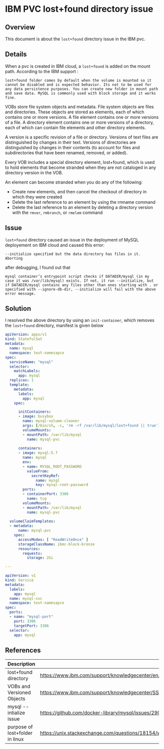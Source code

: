 # IBM PVC lost+found directory issue

## Overview
This document is about the `lost+found` directory issue in the IBM pvc.


## Details

When a pvc is created in IBM cloud, a `lost+found` is added on the mount path. According to the IBM support :

```
lost+found folder comes by default when the volume is mounted so it cannot be disabled and is expected behavior. Its not to be used for any data persistence purposes. You can create new folder in mount path and save data. MySQL is commonly used with block storage and it works fine.
```


VOBs store file system objects and metadata. File system objects are files and directories. These objects are stored as elements, each of which contains one or more versions. A file element contains one or more versions of a file. A directory element contains one or more versions of a directory, each of which can contain file elements and other directory elements.

A version is a specific revision of a file or directory. Versions of text files are distinguished by changes in their text. Versions of directories are distinguished by changes in their contents (to account for files and subdirectories that have been renamed, removed, or added).


Every VOB includes a special directory element, lost+found, which is used to hold elements that become stranded when they are not cataloged in any directory version in the VOB.

An element can become stranded when you do any of the following:

- Create new elements, and then cancel the checkout of directory in which they were created
- Delete the last reference to an element by using the rmname command
- Delete the last reference to an element by deleting a directory version with the `rmver`, `rmbranch`, or `rmelem` command


## Issue
`lost+found` directory caused an issue in the deployment of MySQL deployement on IBM cloud and caused this error:

```
--initialize specified but the data directory has files in it. Aborting
```

after debugging, I found out that

```
mysql container’s entrypoint script checks if DATADIR/mysql (in my case it was /var/lib/mysql) exists. If not, it run --initialize, but if DATADIR/mysql contains any files other than ones starting with . or specified with --ignore-db-dir, --initialize will fail with the above error message.
```

## Solution
I resolved the above directory by using an `init-container`, which removes the `lost+found` directory, manifest is given below

```yaml
apiVersion: apps/v1
kind: StatefulSet
metadata:
  name: mysql
  namespace: test-namesapce
spec:
  serviceName: "mysql"
  selector:
    matchLabels:
      app: mysql
  replicas: 1 
  template:
    metadata:
      labels:
        app: mysql
    spec:

      initContainers:
      - image: busybox
        name: mysql-volume-cleaner
        args: [/bin/sh, -c, 'rm -rf /var/lib/mysql/lost+found || true']
        volumeMounts:
        - mountPath: /var/lib/mysql
          name: mysql-pvc
    
      containers:
      - image: mysql:5.7
        name: mysql
        env:
        - name: MYSQL_ROOT_PASSWORD
          valueFrom:
            secretKeyRef:
              name: mysql
              key: mysql-root-password
        ports:
        - containerPort: 3306
          name: tcp
        volumeMounts:
        - mountPath: /var/lib/mysql
          name: mysql-pvc
  
  volumeClaimTemplates:
  - metadata:
      name: mysql-pvc
    spec:
      accessModes: [ "ReadWriteOnce" ]
      storageClassName: ibmc-block-bronze
      resources:
        requests:
          storage: 2Gi

---

apiVersion: v1
kind: Service
metadata:
  labels:
    app: mysql
  name: mysql-svc
  namespace: test-namesapce
spec:
  ports:
  - name: "mysql-port"
    port: 3306
    targetPort: 3306
  selector:
    app: mysql
```

## References

| Description | Link |
|---|---|
| lost+found directory | https://www.ibm.com/support/knowledgecenter/en/SSSH27_9.0.1/com.ibm.rational.clearcase.cc_admin.doc/topics/r_vobadm_stgmgmt_lf.htm |
| VOBs and Versioned Objects | https://www.ibm.com/support/knowledgecenter/SSSH27_9.0.0/com.ibm.rational.clearcase.ccrc.help.doc/topics/c_vobver.htm |
| mysql --intialize issue | https://github.com/docker-library/mysql/issues/290 |
| purpose of lost+folder in linux | https://unix.stackexchange.com/questions/18154/what-is-the-purpose-of-the-lostfound-folder-in-linux-and-unix |